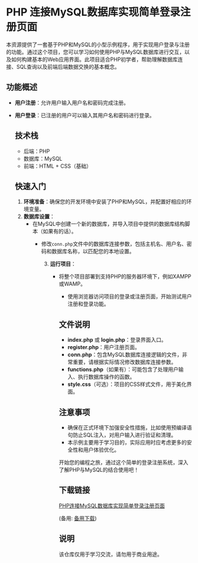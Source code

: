 # PHP 连接MySQL数据库实现简单登录注册页面

本资源提供了一套基于PHP和MySQL的小型示例程序，用于实现用户登录与注册的功能。通过这个项目，您可以学习如何使用PHP与MySQL数据库进行交互，以及如何构建基本的Web应用界面。此项目适合PHP初学者，帮助理解数据库连接、SQL查询以及前端后端数据交换的基本概念。

## 功能概述

- **用户注册**：允许用户输入用户名和密码完成注册。
- **用户登录**：已注册的用户可以输入其用户名和密码进行登录。

  ## 技术栈

  - 后端：PHP
  - 数据库：MySQL
  - 前端：HTML + CSS（基础）

  ## 快速入门

  1. **环境准备**：确保您的开发环境中安装了PHP和MySQL，并配置好相应的环境变量。
  2. **数据库设置**：
     - 在MySQL中创建一个新的数据库，并导入项目中提供的数据库结构脚本（如果有的话）。
        - 修改`conn.php`文件中的数据库连接参数，包括主机名、用户名、密码和数据库名称，以匹配您的本地设置。

           3. **运行项目**：
              - 将整个项目部署到支持PHP的服务器环境下，例如XAMPP或WAMP。
                 - 使用浏览器访问项目的登录或注册页面，开始测试用户注册和登录功能。

                 ## 文件说明

                 - **index.php** 或 **login.php**：登录界面入口。
                 - **register.php**：用户注册页面。
                 - **conn.php**：包含MySQL数据库连接逻辑的文件，非常重要，请根据实际情况修改数据库连接参数。
                 - **functions.php**（如果有）：可能包含了处理用户输入、执行数据库操作的函数。
                 - **style.css**（可选）：项目的CSS样式文件，用于美化界面。

                 ## 注意事项

                 - 确保在正式环境下加强安全性措施，比如使用预编译语句防止SQL注入，对用户输入进行验证和清理。
                 - 本示例主要用于学习目的，实际应用时应考虑更多的安全性和用户体验优化。

                 开始您的编程之旅，通过这个简单的登录注册系统，深入了解PHP与MySQL的结合使用吧！

                 ## 下载链接
                 [PHP连接MySQL数据库实现简单登录注册页面](https://pan.quark.cn/s/db4f2aec83c2) 

                 (备用: [备用下载](https://pan.baidu.com/s/1nQhrJlkwKCaGPloh3kILWg?pwd=1234))

                 ## 说明

                 该仓库仅用于学习交流，请勿用于商业用途。
